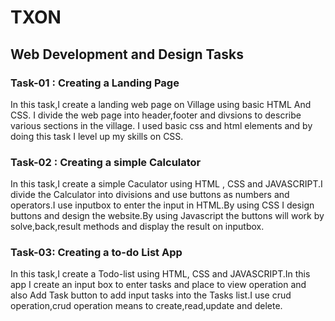 # TXON
## Web Development and Design Tasks

### Task-01 : Creating a Landing Page
In this task,I create a landing web page on Village using basic HTML  And  CSS.  I divide  the web page into header,footer and divsions to describe various sections in the village.  I used basic css and html elements and by doing this task I level up my skills on CSS.

### Task-02 : Creating a simple Calculator
In this task,I create a simple Caculator using  HTML , CSS and JAVASCRIPT.I divide the Calculator into divisions and use buttons as numbers and operators.I use inputbox to enter the input in HTML.By using CSS I design buttons and design the website.By using Javascript the buttons will work by solve,back,result methods and display the result on inputbox. 

### Task-03: Creating a to-do List App
In this task,I create a Todo-list using HTML, CSS and JAVASCRIPT.In this app I create an input box to enter tasks and place to view operation and also  Add Task button to add input tasks into the Tasks list.I use crud operation,crud operation means to create,read,update and delete.
